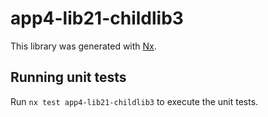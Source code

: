 # app4-lib21-childlib3

This library was generated with [Nx](https://nx.dev).

## Running unit tests

Run `nx test app4-lib21-childlib3` to execute the unit tests.
